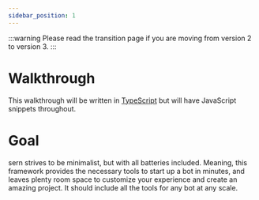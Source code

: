 ```yaml
---
sidebar_position: 1
---
```


:::warning
Please read the transition page if you are moving from version 2 to version 3.
:::

# Walkthrough

This walkthrough will be written in [TypeScript](https://www.typescriptlang.org/) but will have JavaScript snippets throughout. 

# Goal

sern strives to be minimalist, but with all batteries included. Meaning, this framework provides the necessary tools
to start up a bot in minutes, and leaves plenty room space to customize your experience and create an amazing project.
It should include all the tools for any bot at any scale.

